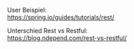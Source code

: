 User Beispiel:  
https://spring.io/guides/tutorials/rest/

Unterschied Rest vs Restful:  
https://blog.ndepend.com/rest-vs-restful/